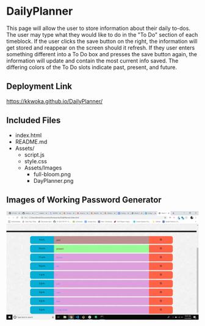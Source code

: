 # DailyPlanner
This page will allow the user to store information about their daily to-dos. The user may type what they would like to do in the "To Do" section of each timeblock. If the user clicks the save button on the right, the information will get stored and reappear on the screen should it refresh. If they user enters something different into a To Do box and presses the save button again, the information will update and contain the most current info saved. The differing colors of the To Do slots indicate past, present, and future.

## Deployment Link
https://kkwoka.github.io/DailyPlanner/

## Included Files
* index.html
* README.md
* Assets/
    * script.js
    * style.css
    * Assets/Images
        * full-bloom.png
        * DayPlanner.png

## Images of Working Password Generator
![Image of PassGen1](./Assets/Images/DayPlanner.png)